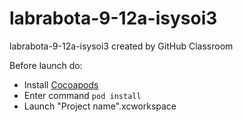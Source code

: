 # labrabota-9-12a-isysoi3
labrabota-9-12a-isysoi3 created by GitHub Classroom

Before launch do:
- Install [Cocoapods](https://cocoapods.org/)
- Enter command `pod install`
- Launch "Project name".xcworkspace
